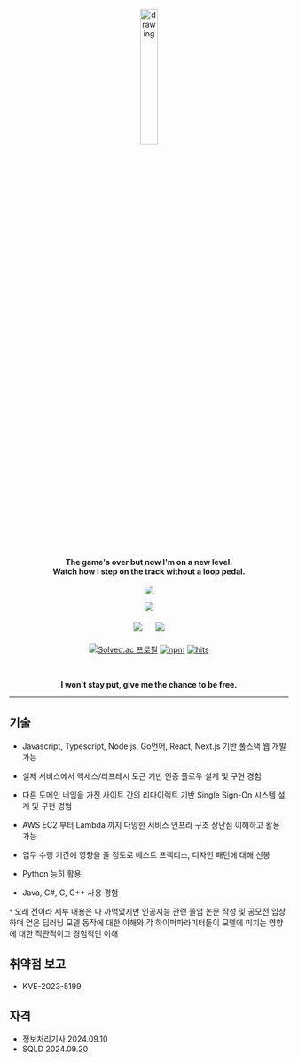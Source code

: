 <p align="center">
  <img src="https://user-images.githubusercontent.com/108582413/207043190-12ae81c4-02b1-4c36-9176-6b5309d06bc1.png" alt="drawing" width="25%"/>
</p>
<p align="center">
  <b align="center"> The game's over but now I'm on a new level. 
    <br> Watch how I step on the track without a loop pedal.
    <br> <br> </b>

  <img src = "https://github-readme-stats-sigma-five.vercel.app/api/top-langs/?username=lifthus&layout=compact&hide_border=true&langs_count=6&hide=html,css" align="center"/>
</p>

<div align="center" style="margin-bottom: 20px;">
  <img src="https://github-readme-streak-stats.herokuapp.com?user=lifthus&theme=transparent&hide_border=true&border_radius=5.0&date_format=%5BY.%5Dn.j&fire=EB1571"/>
</div>
 
<div align="center" style="margin-bottom: 20px;">
  <img style="margin-right: 10px;" src="https://github-profile-summary-cards.vercel.app/api/cards/productive-time?username=lifthus&theme=github&utcOffset=9"/>
   <img style="margin-left: 10px;" src="https://github-profile-summary-cards.vercel.app/api/cards/stats?username=lifthus&theme=github"/>
</div>

<div align="center">

<!--
[![Solved.ac프로필](http://mazassumnida.wtf/api/v2/generate_badge?boj=lifthus531)](https://solved.ac/lifthus531)
-->

[![Solved.ac 프로필](http://mazassumnida.wtf/api/mini/generate_badge?boj=lifthus531)](https://solved.ac/profile/lifthus531) [![npm](https://img.shields.io/static/v1?label=npm&message=packages&color=%23CB3837)](https://www.npmjs.com/~lifthus) [![hits](https://myhits.vercel.app/api/hit/https%3A%2F%2Fgithub.com%2Flifthus?color=red&label=hits&size=small)](https://myhits.vercel.app)

</div>

<div align="center">
<br>

</div>

<p align="center"><b>I won't stay put, give me the chance to be free.</b></p>
<hr>

## 기술

* Javascript, Typescript, Node.js, Go언어, React, Next.js 기반 풀스택 웹 개발 가능
* 실제 서비스에서 액세스/리프레시 토큰 기반 인증 플로우 설계 및 구현 경험
* 다른 도메인 네임을 가진 사이트 간의 리다이렉트 기반 Single Sign-On 시스템 설계 및 구현 경험
* AWS EC2 부터 Lambda 까지 다양한 서비스 인프라 구조 장단점 이해하고 활용 가능
* 업무 수행 기간에 영향을 줄 정도로 베스트 프랙티스, 디자인 패턴에 대해 신봉
* Python 능히 활용

* Java, C#, C, C++ 사용 경험

ᐩ 오래 전이라 세부 내용은 다 까먹었지만 인공지능 관련 졸업 논문 작성 및 공모전 입상하며 얻은 딥러닝 모델 동작에 대한 이해와 각 하이퍼파라미터들이 모델에 미치는 영향에 대한 직관적이고 경험적인 이해

## 취약점 보고

* KVE-2023-5199

## 자격

* 정보처리기사 2024.09.10
* SQLD 2024.09.20
